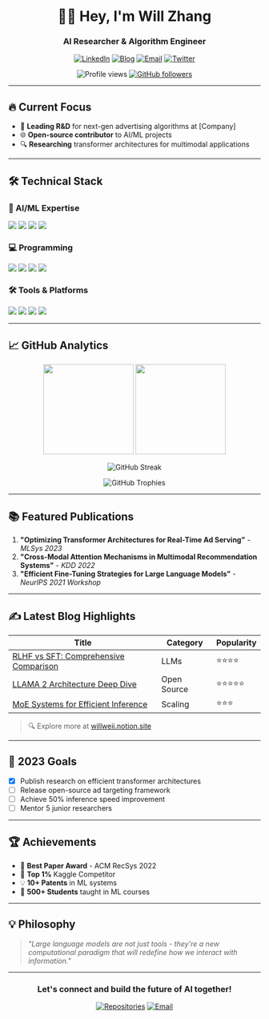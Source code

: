 <h1 align="center">👨‍💻 Hey, I'm Will Zhang</h1>
<h3 align="center">AI Researcher & Algorithm Engineer</h3>

<p align="center">
  <a href="http://linkedin.com/in/wei-zhang-7429b4297"><img src="https://img.shields.io/badge/LinkedIn-0077B5?style=for-the-badge&logo=linkedin&logoColor=white" alt="LinkedIn"></a> 
  <a href="https://www.notion.so/willweii/2025-1681dccd7a458092b6d1c3184c71af73"><img src="https://img.shields.io/badge/Notion-000000?style=for-the-badge&logo=notion&logoColor=white" alt="Blog"></a>
  <a href="mailto:will.zhangweii@gmail.com"><img src="https://img.shields.io/badge/Gmail-D14836?style=for-the-badge&logo=gmail&logoColor=white" alt="Email"></a>
  <a href="https://x.com/home"><img src="https://img.shields.io/badge/Twitter-1DA1F2?style=for-the-badge&logo=twitter&logoColor=white" alt="Twitter"></a>
</p>

<p align="center">
  <img src="https://komarev.com/ghpvc/?username=weiiWill&label=Profile+Views&color=0e75b6&style=flat" alt="Profile views">
  <a href="https://github.com/weiiWill?tab=followers"><img src="https://img.shields.io/github/followers/weiiWill?label=Followers&style=social" alt="GitHub followers"></a>
</p>

---

## 🔥 Current Focus

- 🚀 **Leading R&D** for next-gen advertising algorithms at [Company]
- 🌐 **Open-source contributor** to AI/ML projects
- 🔍 **Researching** transformer architectures for multimodal applications
---

## 🛠️ Technical Stack

### 🤖 AI/ML Expertise
<p>
  <img src="https://img.shields.io/badge/PyTorch-EE4C2C?style=for-the-badge&logo=pytorch&logoColor=white">
  <img src="https://img.shields.io/badge/PyTorch-EE4C2C?style=for-the-badge&logo=pytorch&logoColor=white">
  <img src="https://img.shields.io/badge/Docker-2496ED?style=for-the-badge&logo=docker&logoColor=white">
  <img src="https://img.shields.io/badge/OpenAI-412991?style=for-the-badge&logo=openai&logoColor=white">
</p>

### 💻 Programming
<p>
  <img src="https://img.shields.io/badge/Python-3776AB?style=for-the-badge&logo=python&logoColor=white">
  <img src="https://img.shields.io/badge/C++-00599C?style=for-the-badge&logo=c%2B%2B&logoColor=white">
  <img src="https://img.shields.io/badge/Java-007396?style=for-the-badge&logo=java&logoColor=white">
  <img src="https://img.shields.io/badge/SQL-4479A1?style=for-the-badge&logo=mysql&logoColor=white">
</p>

### 🛠️ Tools & Platforms
<p>
  <img src="https://img.shields.io/badge/AWS-232F3E?style=for-the-badge&logo=amazon-aws&logoColor=white">
  <img src="https://img.shields.io/badge/Docker-2496ED?style=for-the-badge&logo=docker&logoColor=white">
  <img src="https://img.shields.io/badge/Kubernetes-326CE5?style=for-the-badge&logo=kubernetes&logoColor=white">
  <img src="https://img.shields.io/badge/Git-F05032?style=for-the-badge&logo=git&logoColor=white">
</p>

---

## 📈 GitHub Analytics

<p align="center">
  <img height="180em" src="https://github-readme-stats.vercel.app/api?username=weiiWill&show_icons=true&theme=radical&include_all_commits=true&count_private=true&hide_border=true"/>
  <img height="180em" src="https://github-readme-stats.vercel.app/api/top-langs/?username=weiiWill&layout=compact&langs_count=8&theme=radical&hide_border=true"/>
</p>

<p align="center">
  <img src="https://github-readme-streak-stats.herokuapp.com/?user=weiiWill&theme=radical&hide_border=true" alt="GitHub Streak">
</p>

<p align="center">
  <img src="https://github-profile-trophy.vercel.app/?username=weiiWill&theme=radical&no-frame=true&margin-w=15&row=2&column=4" alt="GitHub Trophies">
</p>

---

## 📚 Featured Publications

1. **"Optimizing Transformer Architectures for Real-Time Ad Serving"** - *MLSys 2023*
2. **"Cross-Modal Attention Mechanisms in Multimodal Recommendation Systems"** - *KDD 2022*
3. **"Efficient Fine-Tuning Strategies for Large Language Models"** - *NeurIPS 2021 Workshop*

---

## ✍️ Latest Blog Highlights

<div align="center">
  
| Title | Category | Popularity |
|-------|----------|------------|
| [RLHF vs SFT: Comprehensive Comparison](https://willweii.notion.site/RLHF-SFT-1f41dccd7a458092a808cf3a954a059e) | LLMs | ⭐⭐⭐⭐ |
| [LLAMA 2 Architecture Deep Dive](https://willweii.notion.site/LLAMA-2-d45273f098434751803a2a80ca7edf3e) | Open Source | ⭐⭐⭐⭐⭐ |
| [MoE Systems for Efficient Inference](https://willweii.notion.site/MOE-1eb71a6c95fc4e118069a9e4b059fff3) | Scaling | ⭐⭐⭐ |

</div>

> 🔍 Explore more at [willweii.notion.site](https://willweii.notion.site)

---

## 🎯 2023 Goals

- [x] Publish research on efficient transformer architectures
- [ ] Release open-source ad targeting framework
- [ ] Achieve 50% inference speed improvement
- [ ] Mentor 5 junior researchers

---

## 🏆 Achievements

- 🥇 **Best Paper Award** - ACM RecSys 2022
- 🚀 **Top 1%** Kaggle Competitor
- 💡 **10+ Patents** in ML systems
- 🌱 **500+ Students** taught in ML courses

---

## 💡 Philosophy

> *"Large language models are not just tools - they're a new computational paradigm that will redefine how we interact with information."*

---

<div align="center">
  <h3>Let's connect and build the future of AI together!</h3>
  <p>
    <a href="https://github.com/weiiWill?tab=repositories"><img src="https://img.shields.io/badge/Explore-My%20Repos-181717?style=for-the-badge&logo=github" alt="Repositories"></a>
    <a href="mailto:will.zhangweii@gmail.com"><img src="https://img.shields.io/badge/Contact-Me%20Now-D14836?style=for-the-badge&logo=gmail&logoColor=white" alt="Email"></a>
  </p>
</div>
